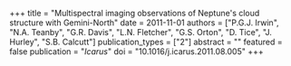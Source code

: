 +++
title = "Multispectral imaging observations of Neptune's cloud structure with Gemini-North"
date = 2011-11-01
authors = ["P.G.J. Irwin", "N.A. Teanby", "G.R. Davis", "L.N. Fletcher", "G.S. Orton", "D. Tice", "J. Hurley", "S.B. Calcutt"]
publication_types = ["2"]
abstract = ""
featured = false
publication = "*Icarus*"
doi = "10.1016/j.icarus.2011.08.005"
+++


